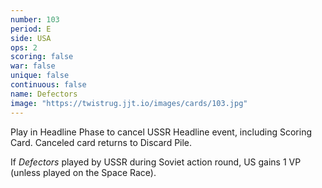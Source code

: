 ```yaml
---
number: 103
period: E
side: USA
ops: 2
scoring: false
war: false
unique: false
continuous: false
name: Defectors
image: "https://twistrug.jjt.io/images/cards/103.jpg"
---
```

Play in Headline Phase to cancel USSR Headline event, including Scoring Card. Canceled card returns to Discard Pile.

If *Defectors* played by USSR during Soviet action round, US gains 1 VP (unless played on the Space Race).
